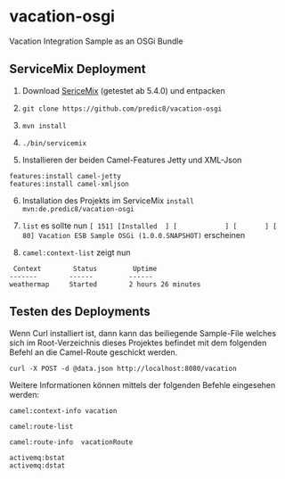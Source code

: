# vacation-osgi
Vacation Integration Sample as an OSGi Bundle

## ServiceMix Deployment

1. Download <a href="http://example.com/">SericeMix</a> (getestet ab 5.4.0) und entpacken

2. ``` git clone https://github.com/predic8/vacation-osgi ```

3. ``` mvn install ```

4. ``` ./bin/servicemix ```

5. Installieren der beiden Camel-Features Jetty und XML-Json
  ```
  features:install camel-jetty
  features:install camel-xmljson 
  ```
6. Installation des Projekts im ServiceMix
  ```install mvn:de.predic8/vacation-osgi```

7. ``` list ```
  es sollte nun 
  ``` [ 151] [Installed  ] [            ] [       ] [   80] Vacation ESB Sample OSGi (1.0.0.SNAPSHOT) ```
  erscheinen
  
8. ``` camel:context-list ``` zeigt nun
  ``` 
   Context        Status         Uptime              
 -------        ------         ------              
 weathermap     Started        2 hours 26 minutes  
  ```

## Testen des Deployments
Wenn Curl installiert ist, dann kann das beiliegende Sample-File welches sich im Root-Verzeichnis dieses Projektes befindet mit dem folgenden Befehl an die Camel-Route geschickt werden.

``` curl -X POST -d @data.json http://localhost:8080/vacation ```


Weitere Informationen können mittels der folgenden Befehle eingesehen werden: 

```
camel:context-info vacation 

camel:route-list 

camel:route-info  vacationRoute 

activemq:bstat 
activemq:dstat 
```
